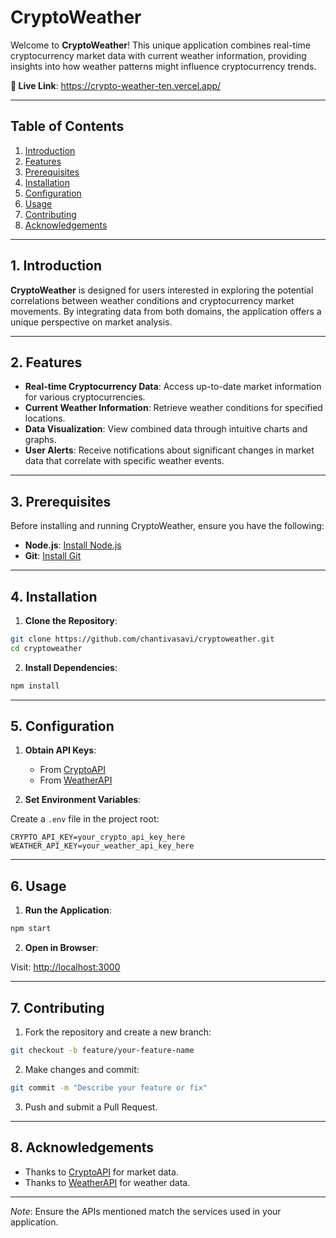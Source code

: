 #  CryptoWeather

Welcome to **CryptoWeather**! This unique application combines real-time cryptocurrency market data with current weather information, providing insights into how weather patterns might influence cryptocurrency trends.

**🔗 Live Link**: https://crypto-weather-ten.vercel.app/

---

## Table of Contents

1. [Introduction](#1-introduction)
2. [Features](#2-features)
3. [Prerequisites](#3-prerequisites)
4. [Installation](#4-installation)
5. [Configuration](#5-configuration)
6. [Usage](#6-usage)
7. [Contributing](#7-contributing)
8. [Acknowledgements](#8-acknowledgements)

---

## 1. Introduction

**CryptoWeather** is designed for users interested in exploring the potential correlations between weather conditions and cryptocurrency market movements. By integrating data from both domains, the application offers a unique perspective on market analysis.

---

## 2. Features

-  **Real-time Cryptocurrency Data**: Access up-to-date market information for various cryptocurrencies.
- **Current Weather Information**: Retrieve weather conditions for specified locations.
-  **Data Visualization**: View combined data through intuitive charts and graphs.
- **User Alerts**: Receive notifications about significant changes in market data that correlate with specific weather events.

---

## 3. Prerequisites

Before installing and running CryptoWeather, ensure you have the following:

- **Node.js**: [Install Node.js](https://nodejs.org/)
- **Git**: [Install Git](https://git-scm.com/)

---

## 4. Installation

1. **Clone the Repository**:

```bash
git clone https://github.com/chantivasavi/cryptoweather.git
cd cryptoweather
```

2. **Install Dependencies**:

```bash
npm install
```

---

## 5. Configuration

1. **Obtain API Keys**:

   - From [CryptoAPI](https://cryptoapi.com)
   - From [WeatherAPI](https://weatherapi.com)

2. **Set Environment Variables**:

Create a `.env` file in the project root:

```env
CRYPTO_API_KEY=your_crypto_api_key_here
WEATHER_API_KEY=your_weather_api_key_here
```

---

## 6. Usage

1. **Run the Application**:

```bash
npm start
```

2. **Open in Browser**:

Visit: [http://localhost:3000](http://localhost:3000)

---

## 7. Contributing

1. Fork the repository and create a new branch:

```bash
git checkout -b feature/your-feature-name
```

2. Make changes and commit:

```bash
git commit -m "Describe your feature or fix"
```

3. Push and submit a Pull Request.

---

## 8. Acknowledgements

- Thanks to [CryptoAPI](https://cryptoapi.com) for market data.
- Thanks to [WeatherAPI](https://weatherapi.com) for weather data.

---

*Note*: Ensure the APIs mentioned match the services used in your application.

